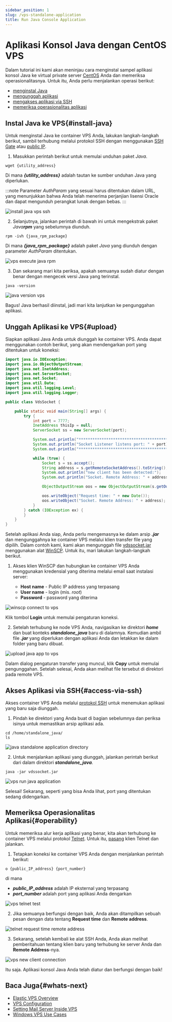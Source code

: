 ```yaml
---
sidebar_position: 1
slug: /vps-standalone-application
title: Run Java Console Application
---
```


# Aplikasi Konsol Java dengan CentOS VPS

Dalam tutorial ini kami akan meninjau cara menginstal sampel aplikasi konsol Java ke virtual private server [CentOS](https://www.virtuozzo.com/application-platform-docs/vps-centos/) Anda dan memeriksa operasionalitasnya. Untuk itu, Anda perlu menjalankan operasi berikut:

- [menginstal Java](#install-java)
- [mengunggah aplikasi](#upload)
- [mengakses aplikasi via SSH](#access-via-ssh)
- [memeriksa operasionalitas aplikasi](#operability)

## Instal Java ke VPS{#install-java}

Untuk menginstal Java ke container VPS Anda, lakukan langkah-langkah berikut, sambil terhubung melalui protokol SSH dengan menggunakan [SSH Gate](https://docs.dewacloud.com/vps-ssh-gate/) atau [public IP](https://docs.dewacloud.com/vps-public-ip/).

1. Masukkan perintah berikut untuk memulai unduhan paket _Java_.

```
wget {utility_address}
```

Di mana _**\{utility_address\}**_ adalah tautan ke sumber unduhan Java yang diperlukan.

:::note
Parameter _AuthParam_ yang sesuai harus ditentukan dalam URL, yang menunjukkan bahwa Anda telah menerima perjanjian lisensi Oracle dan dapat mengunduh perangkat lunak dengan bebas.
:::

![install java vps ssh](#)

2. Selanjutnya, jalankan perintah di bawah ini untuk mengekstrak paket _Java**rpm**_ yang sebelumnya diunduh.

```
rpm -ivh {java_rpm_package}
```

Di mana _**\{java_rpm_package\}**_ adalah paket _Java_ yang diunduh dengan parameter _AuthParam_ ditentukan.

![vps execute java rpm](#)

3. Dan sekarang mari kita periksa, apakah semuanya sudah diatur dengan benar dengan mengecek versi Java yang terinstal.

```
java -version
```

![java version vps](#)

Bagus! Java berhasil diinstal, jadi mari kita lanjutkan ke pengunggahan aplikasi.

## Unggah Aplikasi ke VPS{#upload}

Siapkan aplikasi Java Anda untuk diunggah ke container VPS. Anda dapat menggunakan contoh berikut, yang akan mendengarkan port yang ditentukan untuk koneksi:

```java
import java.io.IOException;
import java.io.ObjectOutputStream;
import java.net.InetAddress;
import java.net.ServerSocket;
import java.net.Socket;
import java.util.Date;
import java.util.logging.Level;
import java.util.logging.Logger;

public class VdsSocket {

    public static void main(String[] args) {
        try {
            int port = 7777;
            InetAddress thisIp = null;
            ServerSocket ss = new ServerSocket(port);

            System.out.println("**********************************************************************");
            System.out.println("Socket Listener listens port: " + port);
            System.out.println("**********************************************************************");

            while (true) {
                Socket s = ss.accept();
                String address = s.getRemoteSocketAddress().toString();
                System.out.println("new client has been detected:");
                System.out.println("Socket. Remote Address: " + address);

                ObjectOutputStream oos = new ObjectOutputStream(s.getOutputStream());

                oos.writeObject("Request time: " + new Date());
                oos.writeObject("Socket. Remote Address: " + address);
            }
        } catch (IOException ex) {
        }
    }
}
```

Setelah aplikasi Anda siap, Anda perlu mengemasnya ke dalam arsip _**.jar**_ dan mengunggahnya ke container VPS melalui klien transfer file yang dipilih. Dalam contoh kami, kami akan mengunggah file [vdssocket.jar](<https://www.virtuozzo.com/application-platform-docs/standalone-application/vdssocket.jar>) menggunakan alat [WinSCP](https://winscp.net/eng/index.php). Untuk itu, mari lakukan langkah-langkah berikut.

1. Akses klien WinSCP dan hubungkan ke container VPS Anda menggunakan kredensial yang diterima melalui email saat instalasi server:

   - **Host name** - Public IP address yang terpasang
   - **User name** - login (mis. _root_)
   - **Password** - password yang diterima

![winscp connect to vps](#)

Klik tombol **Login** untuk memulai pengaturan koneksi.

2. Setelah terhubung ke node VPS Anda, navigasikan ke direktori _**home**_ dan buat konteks _**standalone_java**_ baru di dalamnya. Kemudian ambil file _**.jar**_ yang diperlukan dengan aplikasi Anda dan letakkan ke dalam folder yang baru dibuat.

![upload java app to vps](#)

Dalam dialog pengaturan transfer yang muncul, klik **Copy** untuk memulai pengunggahan. Setelah selesai, Anda akan melihat file tersebut di direktori pada remote VPS.

## Akses Aplikasi via SSH{#access-via-ssh}

Akses container VPS Anda melalui [protokol SSH](https://docs.dewacloud.com/ssh-access/) untuk menemukan aplikasi yang baru saja diunggah.

1. Pindah ke direktori yang Anda buat di bagian sebelumnya dan periksa isinya untuk memastikan arsip aplikasi ada.

```
cd /home/standalone_java/
ls
```

![java standalone application directory](#)

2. Untuk menjalankan aplikasi yang diunggah, jalankan perintah berikut dari dalam direktori _**standalone_java**_.

```
java -jar vdssocket.jar
```

![vps run java application](#)

Selesai! Sekarang, seperti yang bisa Anda lihat, port yang ditentukan sedang didengarkan.

## Memeriksa Operasionalitas Aplikasi{#operability}

Untuk memeriksa alur kerja aplikasi yang benar, kita akan terhubung ke container VPS melalui protokol [Telnet](https://en.wikipedia.org/wiki/Telnet). Untuk itu, [pasang](https://technet.microsoft.com/en-us/library/cc771275%28v=ws.10%29.aspx#bkmk_installcmd) klien Telnet dan jalankan.

1. Tetapkan koneksi ke container VPS Anda dengan menjalankan perintah berikut:

```
o {public_IP_address} {port_number}
```

di mana

- _**public_IP_address**_ adalah IP eksternal yang terpasang
- _**port_number**_ adalah port yang aplikasi Anda dengarkan

![vps telnet test](#)

2. Jika semuanya berfungsi dengan baik, Anda akan ditampilkan sebuah pesan dengan data tentang **Request time** dan **Remote address**.

![telnet request time remote address](#)

3. Sekarang, setelah kembali ke alat SSH Anda, Anda akan melihat pemberitahuan tentang klien baru yang terhubung ke server Anda dan **Remote Address**-nya.

![vps new client connection](#)

Itu saja. Aplikasi konsol Java Anda telah diatur dan berfungsi dengan baik!

## Baca Juga{#whats-next}

- [Elastic VPS Overview](https://docs.dewacloud.com/vps/)
- [VPS Configuration](https://docs.dewacloud.com/vps-configuration/)
- [Setting Mail Server Inside VPS](https://docs.dewacloud.com/adding-mail-server-vps/)
- [Windows VPS Use Cases](https://docs.dewacloud.com/win-vps-roles-and-features/)